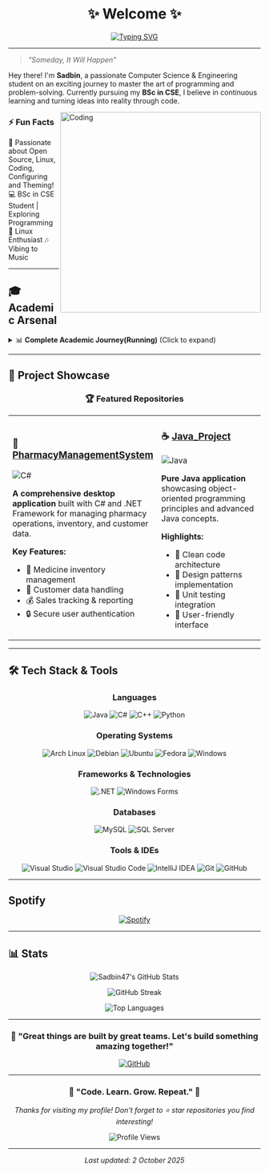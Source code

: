 <div align="center">

#  ✨ Welcome ✨

[![Typing SVG](https://readme-typing-svg.herokuapp.com?font=Fira+Code&size=22&duration=3000&pause=1000&color=00D4FF&center=true&vCenter=true&width=600&lines=BSc+in+Computer+Science+%26+Engineering;Problem+Solver+%7C+Code+Enthusiast)](https://git.io/typing-svg)

</div>

---

> *"Someday, It Will Happen"* 

Hey there! I'm **Sadbin**, a passionate Computer Science & Engineering student on an exciting journey to master the art of programming and problem-solving. Currently pursuing my **BSc in CSE**, I believe in continuous learning and turning ideas into reality through code.

<img align="right" alt="Coding" width="400" src="https://cdn.dribbble.com/users/1162077/screenshots/3848914/programmer.gif">

### ⚡ Fun Facts
🚀 Passionate about Open Source, Linux, Coding, Configuring and Theming!
💻 BSc in CSE Student | Exploring Programming
🎨 Linux Enthusiast
🎶 Vibing to Music

---

## 🎓 Academic Arsenal

<details>
<summary>📊 <b>Complete Academic Journey(Running)</b> (Click to expand)</summary>

### 🧮 **Mathematics (MAT)**
```
✅ MAT1102 – Differential Calculus & Co-ordinate Geometry 
✅ MAT1205 – Integral Calculus & Ordinary Differential Equations
✅ MAT2101 – Complex Variable, Laplace & Z-Transformation
✅ MAT2202 – Matrices, Vectors, Fourier Analysis
✅ MAT3101 – Numerical Methods for Science and Engineering
✅ MAT3103 – Computational Statistics and Probability
```

### ⚡ **Physics (PHY)**
```
✅ PHY1101 – Physics 1
✅ PHY1102 – Physics 1 Lab
✅ PHY1203 – Physics 2
✅ PHY1204 – Physics 2 Lab
```

### 🗣️ **English (ENG)**
```
✅ ENG1101 – English Reading Skills & Public Speaking 
✅ ENG1202 – English Writing Skills & Communications
✅ ENG2103 – Business Communication
```

### 💻 **Computer Science (CSC)**
```
✅ CSC1101 – Introduction to Computer Studies
✅ CSC1102 – Introduction to Programming
✅ CSC1103 – Introduction to Programming Lab
✅ CSC1204 – Discrete Mathematics
✅ CSC1205 – Object Oriented Programming 1 (Lab)
✅ CSC2106 – Data Structure
✅ CSC2107 – Data Structure Lab
✅ CSC2108 – Introduction to Database (Lab)
✅ CSC2209 – Object Oriented Analysis and Design
✅ CSC2210 – Object Oriented Programming 2 (Lab)
```

### ⚙️ **Computer Engineering (COE)**
```
✅ COE2101 – Introduction to Electrical Circuits
✅ COE2102 – Introduction to Electrical Circuits Lab
```

### ⚡ **Electrical & Electronics Engineering (EEE)**
```
✅ EEE2103 – Electronic Devices
✅ EEE2104 – Electronic Devices Lab
✅ EEE3101 – Digital Logic and Circuits
✅ EEE3102 – Digital Logic and Circuits Lab
```

### 🌐 **Other Disciplines**
```
✅ CHEM1101 – Chemistry
✅ BBA1102 – Principles of Accounting
✅ BAS2101 – Bangladesh Studies
✅ ECO3150 – Principles of Economics
```
</details>

---

## 🚀 Project Showcase

<div align="center">

### 🏆 **Featured Repositories**

</div>

<table>
<tr>
<td width="50%">

### 🏥 [PharmacyManagementSystem](https://github.com/Sadbin47/PharmacyManagementSystem)
![C#](https://img.shields.io/badge/C%23-239120?style=flat&logo=c-sharp&logoColor=white)

**A comprehensive desktop application** built with C# and .NET Framework for managing pharmacy operations, inventory, and customer data.

**Key Features:**
- 💊 Medicine inventory management
- 👥 Customer data handling
- 💰 Sales tracking & reporting
- 🔒 Secure user authentication

</td>
<td width="50%">

### ☕ [Java_Project](https://github.com/Sadbin47/Java_Project)
![Java](https://img.shields.io/badge/Java-ED8B00?style=flat&logo=java&logoColor=white)

**Pure Java application** showcasing object-oriented programming principles and advanced Java concepts.

**Highlights:**
- 🎯 Clean code architecture
- 🔄 Design patterns implementation
- 🧪 Unit testing integration
- 📱 User-friendly interface

</td>
</tr>
</table>

---

## 🛠️ Tech Stack & Tools

<div align="center">

### **Languages**
![Java](https://img.shields.io/badge/Java-ED8B00?style=for-the-badge&logo=java&logoColor=white)
![C#](https://img.shields.io/badge/C%23-239120?style=for-the-badge&logo=c-sharp&logoColor=white)
![C++](https://img.shields.io/badge/C%2B%2B-00599C?style=for-the-badge&logo=c%2B%2B&logoColor=white)
![Python](https://img.shields.io/badge/Python-3776AB?style=for-the-badge&logo=python&logoColor=white)

### **Operating Systems**
![Arch Linux](https://img.shields.io/badge/Arch%20Linux-1793D1?style=for-the-badge&logo=arch-linux&logoColor=white)
![Debian](https://img.shields.io/badge/Debian-A81D33?style=for-the-badge&logo=debian&logoColor=white)
![Ubuntu](https://img.shields.io/badge/Ubuntu-E95420?style=for-the-badge&logo=ubuntu&logoColor=white)
![Fedora](https://img.shields.io/badge/Fedora-294172?style=for-the-badge&logo=fedora&logoColor=white)
![Windows](https://img.shields.io/badge/Windows-0078D6?style=for-the-badge&logo=windows&logoColor=white)

### **Frameworks & Technologies**
![.NET](https://img.shields.io/badge/.NET-5C2D91?style=for-the-badge&logo=.net&logoColor=white)
![Windows Forms](https://img.shields.io/badge/Windows%20Forms-0078D4?style=for-the-badge&logo=windows&logoColor=white)

### **Databases**
![MySQL](https://img.shields.io/badge/MySQL-00000F?style=for-the-badge&logo=mysql&logoColor=white)
![SQL Server](https://img.shields.io/badge/Microsoft%20SQL%20Server-CC2927?style=for-the-badge&logo=microsoft%20sql%20server&logoColor=white)

### **Tools & IDEs**
![Visual Studio](https://img.shields.io/badge/Visual%20Studio-5C2D91?style=for-the-badge&logo=visual%20studio&logoColor=white)
![Visual Studio Code](https://img.shields.io/badge/Visual%20Studio%20Code-0078d7?style=for-the-badge&logo=visual-studio-code&logoColor=white)
![IntelliJ IDEA](https://img.shields.io/badge/IntelliJ%20IDEA-000000?style=for-the-badge&logo=intellij%20idea&logoColor=white)
![Git](https://img.shields.io/badge/Git-F05032?style=for-the-badge&logo=git&logoColor=white)
![GitHub](https://img.shields.io/badge/GitHub-100000?style=for-the-badge&logo=github&logoColor=white)

</div>

---

## Spotify

<div align="center">

[![Spotify](https://img.shields.io/badge/Spotify-1ED760?style=for-the-badge&logo=spotify&logoColor=white)](https://open.spotify.com/user/3157ijsaj2acnmiudeztva6bf72e)

</div>

---

## 📊 Stats

<div align="center">
  
![Sadbin47's GitHub Stats](https://github-readme-stats.vercel.app/api?username=Sadbin47&show_icons=true&theme=radical&hide_border=true&bg_color=0D1117)

![GitHub Streak](https://github-readme-streak-stats.herokuapp.com/?user=Sadbin47&theme=radical&hide_border=true&background=0D1117)

![Top Languages](https://github-readme-stats.vercel.app/api/top-langs/?username=Sadbin47&layout=compact&theme=radical&hide_border=true&bg_color=0D1117)

</div>

---

<div align="center">

### 💬 **"Great things are built by great teams. Let's build something amazing together!"**

[![GitHub](https://img.shields.io/badge/GitHub-100000?style=for-the-badge&logo=github&logoColor=white)](https://github.com/Sadbin47)

</div>

---

<div align="center">

### 🌟 **"Code. Learn. Grow. Repeat."** 🌟

*Thanks for visiting my profile! Don't forget to ⭐ star repositories you find interesting!*

<img src="https://komarev.com/ghpvc/?username=Sadbin47&label=Profile%20views&color=0e75b6&style=flat" alt="Profile Views" />

</div>

---

<div align="center">

*Last updated: 2 October 2025*

</div>
